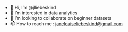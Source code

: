 - 👋 Hi, I’m @jlliebeskind
- 👀 I’m interested in data analytics
- 💞️ I’m looking to collaborate on beginner datasets 
- 📫 How to reach me : janelouiseliebeskind@gmail.com

<!---
jlliebeskind/jlliebeskind is a ✨ special ✨ repository because its `README.md` (this file) appears on your GitHub profile.
You can click the Preview link to take a look at your changes.
--->
